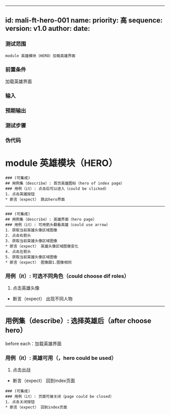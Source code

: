 --------
id: mali-ft-hero-001
name: 
priority: 高
sequence: 
version: v1.0
author: 
date: 
--------
### 测试范围
    module 英雄模块（HERO）加载英雄界面

### 前置条件
  加载英雄界面
### 输入

### 预期输出

### 测试步骤




### 伪代码
# module 英雄模块（HERO）

```
### (可集成)
## 用例集（describe）: 首页英雄图标（hero of index page）
### 用例（it）: 点击后可以进入（could be clicked）
1. 点击英雄按钮
* 断言（expect） 跳出hero界面
```
***
```
### (可集成)
## 用例集（describe）: 英雄界面（hero page）
### 用例（it）: 可用箭头翻看英雄（could use arrow）
1. 获取当前英雄头像区域图像
2. 点击右箭头
3. 获取当前英雄头像区域图像
* 断言（expect） 英雄头像区域图像变化
4. 点击左箭头
5. 获取当前英雄头像区域图像
* 断言（expect） 图像跟1.图像相同
```

### 用例（it）: 可选不同角色（could choose dif roles）
1. 点击英雄头像
* 断言（expect） 出现不同人物

***
## 用例集（describe）: 选择英雄后（after choose hero）
before each：加载英雄界面
### 用例（it）: 英雄可用（，hero could be used）
1. 点击出战
* 断言（expect） 回到index页面

```
### (可集成)
### 用例（it）: 页面可被关闭（page could be closed）
1. 点击关闭按钮
* 断言（expect） 回到index页面 